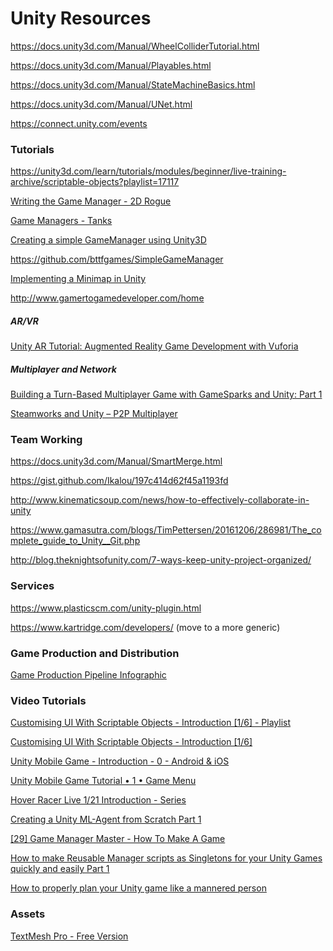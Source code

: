 # Unity Resources

https://docs.unity3d.com/Manual/WheelColliderTutorial.html

https://docs.unity3d.com/Manual/Playables.html

https://docs.unity3d.com/Manual/StateMachineBasics.html

https://docs.unity3d.com/Manual/UNet.html

https://connect.unity.com/events

### Tutorials

https://unity3d.com/learn/tutorials/modules/beginner/live-training-archive/scriptable-objects?playlist=17117

[Writing the Game Manager - 2D Rogue](https://unity3d.com/learn/tutorials/projects/2d-roguelike-tutorial/writing-game-manager)

[Game Managers - Tanks](https://unity3d.com/learn/tutorials/projects/tanks-tutorial/game-managers)

[Creating a simple GameManager using Unity3D](https://www.packtpub.com/books/content/creating-simple-gamemanager-using-unity3d)

https://github.com/bttfgames/SimpleGameManager

[Implementing a Minimap in Unity](http://blog.theknightsofunity.com/implementing-minimap-unity/)

http://www.gamertogamedeveloper.com/home

##### AR/VR

[Unity AR Tutorial: Augmented Reality Game Development with Vuforia](http://blog.theknightsofunity.com/unity-vuforia-guide/)

##### Multiplayer and Network

[Building a Turn-Based Multiplayer Game with GameSparks and Unity: Part 1](http://blog.theknightsofunity.com/turn-based-multiplayer-game-gamesparks-unity-1/)

[Steamworks and Unity – P2P Multiplayer](http://blog.theknightsofunity.com/steamworks-and-unity-p2p-multiplayer/)

### Team Working

https://docs.unity3d.com/Manual/SmartMerge.html

https://gist.github.com/Ikalou/197c414d62f45a1193fd

http://www.kinematicsoup.com/news/how-to-effectively-collaborate-in-unity

https://www.gamasutra.com/blogs/TimPettersen/20161206/286981/The_complete_guide_to_Unity__Git.php

http://blog.theknightsofunity.com/7-ways-keep-unity-project-organized/

### Services

https://www.plasticscm.com/unity-plugin.html

https://www.kartridge.com/developers/ (move to a more generic)

### Game Production and Distribution

[Game Production Pipeline Infographic](http://blog.theknightsofunity.com/game-production-pipeline/)

### Video Tutorials

[Customising UI With Scriptable Objects - Introduction [1/6] - Playlist](https://www.youtube.com/watch?v=HkUSmI7F304&list=PLX2vGYjWbI0TDfkKmzcXSK7zrFWEPZbQu)

[Customising UI With Scriptable Objects - Introduction [1/6]](https://www.youtube.com/watch?v=HkUSmI7F304)

[Unity Mobile Game - Introduction - 0 - Android & iOS](https://www.youtube.com/watch?v=Ot9R4IXDx3s&list=PLLH3mUGkfFCU5D0nT9dsN2-RYh1XjnHgH&index=1)

[Unity Mobile Game Tutorial • 1 • Game Menu](https://www.youtube.com/watch?v=BiaNsIKJEj0&list=PLLH3mUGkfFCWCsGUfwLMnDWdkpQuqW3xa)

[Hover Racer Live 1/21 Introduction - Series](https://www.youtube.com/watch?v=ULDhOuU2JPY&list=PLX2vGYjWbI0SvPiKiMOcj_z9zCG7V9lkp)

[Creating a Unity ML-Agent from Scratch Part 1](https://www.youtube.com/watch?v=x2RBxmooh8w)

[[29] Game Manager Master - How To Make A Game](https://www.youtube.com/watch?v=Pd80uJEfdE4)

[How to make Reusable Manager scripts as Singletons for your Unity Games quickly and easily Part 1](https://www.youtube.com/watch?v=nIMLHWkc9bs)

[How to properly plan your Unity game like a mannered person](https://www.youtube.com/watch?v=7V9tp2FnMyQ)

### Assets

[TextMesh Pro - Free Version](https://assetstore.unity.com/packages/essentials/beta-projects/textmesh-pro-84126)